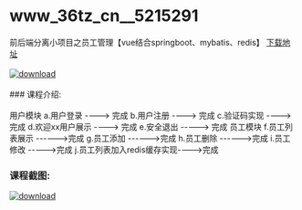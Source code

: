 # www_36tz_cn__5215291
前后端分离小项目之员工管理【vue结合springboot、mybatis、redis】
[下载地址](http://www.36tz.cn/article/5215291 "下载地址")
<br/></br>[![download](http://36tz.cn/muke_img/2020_09_2-34-300x186.png "下载地址")](http://www.36tz.cn/article/5215291 "下载地址")
<br/></br>### 课程介绍:<br/></br>用户模块
a.用户登录 ----> 完成
b.用户注册 ----> 完成
c.验证码实现 ----> 完成
d.欢迎xx用户展示 ----> 完成
e.安全退出 -----> 完成
员工模块
f.员工列表展示 ------>完成
g.员工添加 ------>完成
h.员工删除 ------>完成
i.员工修改 ----->完成
j.员工列表加入redis缓存实现---->完成

### 课程截图:
[![download](http://36tz.cn/muke_img/2020_09_1-34.png "下载地址")](http://www.36tz.cn/article/5215291 "下载地址")
